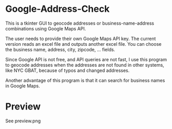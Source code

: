 # Google-Address-Check
This is a tkinter GUI to geocode addresses or business-name-address combinations using Google Maps API.

The user needs to provide their own Google Maps API key.
The current version reads an excel file and outputs another excel file. You can choose the business name, address, city, zipcode, ... fields.

Since Google API is not free, and API queries are not fast, I use this program to geocode addresses when the addresses are not found in other systems, like NYC GBAT, because of typos and changed addresses.

Another advantage of this program is that it can search for business names in Google Maps.

# Preview
See preview.png
